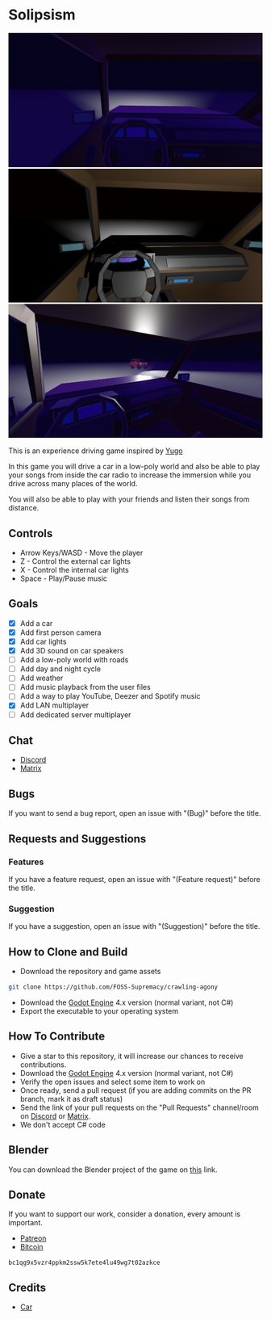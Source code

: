 # Solipsism

![Screenshot](screenshots/image1.png)
![Screenshot](screenshots/image2.png)
![Screenshot](screenshots/image3.png)

This is an experience driving game inspired by [Yugo](https://petrithxha.itch.io/yugo)

In this game you will drive a car in a low-poly world and also be able to play your songs from inside the car radio to increase the immersion while you drive across many places of the world.

You will also be able to play with your friends and listen their songs from distance.

## Controls

- Arrow Keys/WASD - Move the player
- Z - Control the external car lights
- X - Control the internal car lights
- Space - Play/Pause music

## Goals

- [x] Add a car
- [x] Add first person camera
- [x] Add car lights
- [x] Add 3D sound on car speakers
- [ ] Add a low-poly world with roads
- [ ] Add day and night cycle
- [ ] Add weather
- [ ] Add music playback from the user files
- [ ] Add a way to play YouTube, Deezer and Spotify music
- [x] Add LAN multiplayer
- [ ] Add dedicated server multiplayer

## Chat

- [Discord](https://discord.gg/d9ca4U64H4)
- [Matrix](https://matrix.to/#/#foss-supremacy:matrix.org)

## Bugs

If you want to send a bug report, open an issue with "(Bug)" before the title.

## Requests and Suggestions

### Features

If you have a feature request, open an issue with "(Feature request)" before the title.

### Suggestion

If you have a suggestion, open an issue with "(Suggestion)" before the title.

## How to Clone and Build

- Download the repository and game assets

```sh
git clone https://github.com/FOSS-Supremacy/crawling-agony
```

- Download the [Godot Engine](https://godotengine.org/) 4.x version (normal variant, not C#)
- Export the executable to your operating system

## How To Contribute

- Give a star to this repository, it will increase our chances to receive contributions.
- Download the [Godot Engine](https://godotengine.org/) 4.x version (normal variant, not C#)
- Verify the open issues and select some item to work on
- Once ready, send a pull request (if you are adding commits on the PR branch, mark it as draft status)
- Send the link of your pull requests on the "Pull Requests" channel/room on [Discord](https://discord.gg/tk6Vnxv9Qt) or [Matrix](https://matrix.to/#/!vIwqjDewTZpciZqhEp:matrix.org?via=matrix.org).
- We don't accept C# code

## Blender

You can download the Blender project of the game on [this](https://drive.google.com/drive/folders/1jZBCqkpzXVJBxL5ivKAEt7b-HUksD-1X?usp=drive_link) link.

## Donate

If you want to support our work, consider a donation, every amount is important.

- [Patreon](https://www.patreon.com/foss_supremacy)
- [Bitcoin](https://bitcoin.org)

```
bc1qg9x5vzr4ppkm2ssw5k7ete4lu49wg7t02azkce
```

## Credits

- [Car](https://www.cgtrader.com/free-3d-models/car/car/low-poly-micro-car-80s-fiat-126p)
